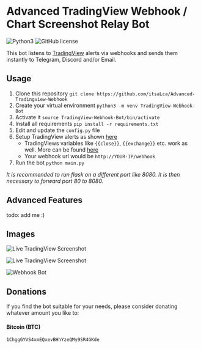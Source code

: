 # Advanced TradingView Webhook / Chart Screenshot Relay Bot

![Python3](https://img.shields.io/badge/python-3-blue.svg)
![GitHub license](https://img.shields.io/badge/license-MIT-blue.svg)

This bot listens to [TradingView](https://tradingview.com) alerts via webhooks and sends them instantly to Telegram, Discord and/or Email. 

## Usage
1. Clone this repository `git clone https://github.com/itsaLca/Advanced-Tradingview-Webhook`
2. Create your virtual environment `python3 -m venv TradingView-Webhook-Bot`
3. Activate it `source TradingView-Webhook-Bot/bin/activate`
4. Install all requirements `pip install -r requirements.txt`
5. Edit and update the `config.py` file
6. Setup TradingView alerts as shown [here](https://i.imgur.com/71UYTcu.png)
    - TradingViews variables like `{{close}}`, `{{exchange}}` etc. work as well. More can be found [here](https://www.tradingview.com/blog/en/introducing-variables-in-alerts-14880/)
    - Your webhook url would be `http://YOUR-IP/webhook`
7. Run the bot `python main.py`

*It is recommended to run flask on a different port like 8080. It is then necessary to forward port 80 to 8080.*

## Advanced Features
todo: add me :)

## Images


![Live TradingView Screenshot](https://i.imgur.com/3FVVuZv.png) 


![Live TradingView Screenshot](https://i.imgur.com/LLnMe2v.png)

![Webhook Bot](https://i.imgur.com/hA6yvtj.png)
## Donations
If you find the bot suitable for your needs, please consider donating whatever amount you like to:

#### Bitcoin (BTC)
```
1ChggGYVS4xmEQxevBHhYzeQMy9SR4GKde
```
